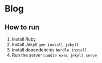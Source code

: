 # Blog

## How to run

1. Install Ruby
2. Install Jekyll `gem install jekyll`
3. Install dependencies `bundle install`
4. Run the server `bundle exec jekyll serve`